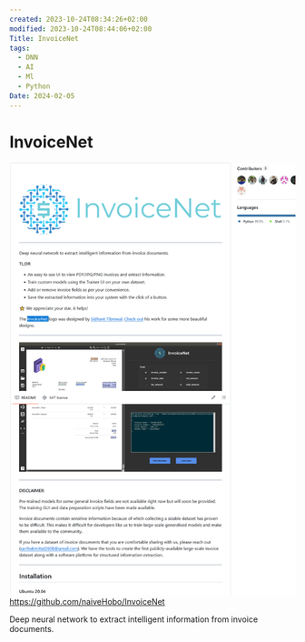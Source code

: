 ```yaml
---
created: 2023-10-24T08:34:26+02:00
modified: 2023-10-24T08:44:06+02:00
Title: InvoiceNet
tags:
  - DNN
  - AI
  - Ml
  - Python
Date: 2024-02-05
---
```


# InvoiceNet

![](_asset/2023-10-24_InvoiceNet_image_1.png)
https://github.com/naiveHobo/InvoiceNet

Deep neural network to extract intelligent information from invoice documents.
